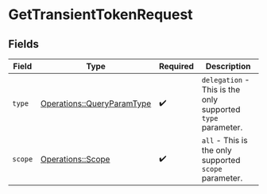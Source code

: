 # GetTransientTokenRequest


## Fields

| Field                                                                   | Type                                                                    | Required                                                                | Description                                                             |
| ----------------------------------------------------------------------- | ----------------------------------------------------------------------- | ----------------------------------------------------------------------- | ----------------------------------------------------------------------- |
| `type`                                                                  | [Operations::QueryParamType](../../models/operations/queryparamtype.md) | :heavy_check_mark:                                                      | `delegation` - This is the only supported `type` parameter.             |
| `scope`                                                                 | [Operations::Scope](../../models/operations/scope.md)                   | :heavy_check_mark:                                                      | `all` - This is the only supported `scope` parameter.                   |